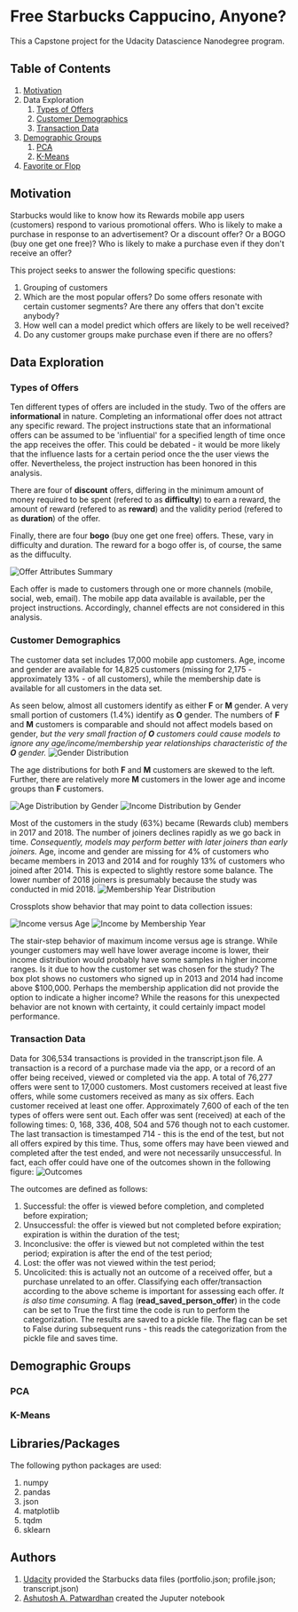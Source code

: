 # Free Starbucks Cappucino, Anyone? #
This a Capstone project for the Udacity Datascience Nanodegree program.

## Table of Contents ##
1. [Motivation](#motivation)
2. Data Exploration
    1. [Types of Offers](#types_of_offers)
    2. [Customer Demographics](#customer_demographics)
    3. [Transaction Data](#transaction_data)
3. [Demographic Groups](#demographic_groups)
    1. [PCA](#pca)
    2. [K-Means](#k_means)
4. [Favorite or Flop](#favorite_or_flop)

## Motivation<a name="motivation"></a> ##
Starbucks would like to know how its Rewards mobile app users (customers) respond to various promotional offers. Who is likely to make a purchase in response to an advertisement? Or a discount offer? Or a BOGO (buy one get one free)? Who is likely to make a purchase even if they don't receive an offer? 

This project seeks to answer the following specific questions:
1. Grouping of customers
2. Which are the most popular offers? Do some offers resonate with certain customer segments? Are there any offers that don't excite anybody? 
3. How well can a model predict which offers are likely to be well received?
4. Do any customer groups make purchase even if there are no offers?

## Data Exploration ##

### Types of Offers<a name="types_of_offers"></a> ###
Ten different types of offers are included in the study. Two of the offers are **informational** in nature. Completing an informational offer does not attract any specific reward. The project instructions state that an informational offers can be assumed to be 'influential' for a specified length of time once the app receives the offer. This could be debated - it would be more likely that the influence lasts for a certain period once the the user views the offer. Nevertheless, the project instruction has been honored in this analysis.

There are four of **discount** offers, differing in the minimum amount of money required to be spent (refered to as **difficulty**) to earn a reward, the amount of reward (refered to as **reward**) and the validity period (refered to as **duration**) of the offer.

Finally, there are four **bogo** (buy one get one free) offers. These, vary in difficulty and duration. The reward for a bogo offer is, of course, the same as the diffuculty.

![Offer Attributes Summary](images/offer_summary.png)

Each offer is made to customers through one or more channels (mobile, social, web, email). The mobile app data available is available, per the project instructions. Accordingly, channel effects are not considered in this analysis.

### Customer Demographics <a name="customer_demographics"></a> ###
The customer data set includes 17,000 mobile app customers. Age, income and gender are available for 14,825 customers (missing for 2,175 - approximately 13% - of all customers), while the membership date is available for all customers in the data set.

As seen below, almost all customers identify as either **F** or **M** gender. A very small portion of customers (1.4%) identify as **O** gender. The numbers of **F** and **M** customers is comparable and should not affect models based on gender, *but the very small fraction of **O** customers could cause models to ignore any age/income/membership year relationships characteristic of the **O** gender.*
![Gender Distribution](images/gender_distribution.png)

The age distributions for both **F** and **M** customers are skewed to the left. Further, there are relatively more **M** customers in the lower age and income groups than **F** customers.

![Age Distribution by Gender](images/age_gender_boxplot.png)
![Income Distribution by Gender](images/income_gender_boxplot.png)

Most of the customers in the study (63%) became (Rewards club) members in 2017 and 2018. The number of joiners declines rapidly as we go back in time. *Consequently, models may perform better with later joiners than early joiners.* Age, income and gender are missing for 4% of customers who became members in 2013 and 2014 and for roughly 13% of customers who joined after 2014. This is expected to slightly restore some balance. The lower number of 2018 joiners is presumably because the study was conducted in mid 2018.
![Membership Year Distribution](images/membership_year_distribution.png)

Crossplots show behavior that may point to data collection issues:

![Income versus Age](images/income_versus_age_scatter.png)
![Income by Membership Year](images/income_by_year_boxplot.png)

The stair-step behavior of maximum income versus age is strange. While younger customers may well have lower average income is lower, their income distribution would probably have some samples in higher income ranges. Is it due to how the customer set was chosen for the study? The box plot shows no customers who signed up in 2013 and 2014 had income above $100,000. Perhaps the membership application did not provide the option to indicate a higher income? While the reasons for this unexpected behavior are not known with certainty, it could certainly impact model performance.

### Transaction Data <a name="transaction_data"></a> ###
Data for 306,534 transactions is provided in the transcript.json file. A transaction is a record of a purchase made via the app, or a record of an offer being received, viewed or completed via the app. A total of 76,277 offers were sent to 17,000 customers. Most customers received at least five offers, while some customers received as many as six offers. Each customer received at least one offer. Approximately 7,600 of each of the ten types of offers were sent out. Each offer was sent (received) at each of the following times: 0, 168, 336, 408, 504 and 576 though not to each customer. The last transaction is timestamped 714 - this is the end of the test, but not all offers expired by this time. Thus, some offers may have been viewed and completed after the test ended, and were not necessarily unsuccessful. In fact, each offer could have one of the outcomes shown in the following figure:
![Outcomes](images/outcome_tree.png)

The outcomes are defined as follows:
1. Successful: the offer is viewed before completion, and completed before expiration;
2. Unsuccessful: the offer is viewed but not completed before expiration; expiration is within the duration of the test;
3. Inconclusive: the offer is viewed but not completed within the test period; expiration is after the end of the test period;
4. Lost: the offer was not viewed within the test period;
5. Uncolicited: this is actually not an outcome of a received offer, but a purchase unrelated to an offer.
Classifying each offer/transaction according to the above scheme is important for assessing each offer. *It is also time consuming.* A flag (**read_saved_person_offer**) in the code can be set to True the first time the code is run to perform the categorization. The results are saved to a pickle file. The flag can be set to False during subsequent runs - this reads the categorization from the pickle file and saves time.

## Demographic Groups<a name="demographic_groups"></a> ##

### PCA <a name="pca"></a> ###


### K-Means <a name="k_means"></a> ###



## Libraries/Packages<a name="libraries_packages"></a> ##
The following python packages are used:
1. numpy
2. pandas
3. json
4. matplotlib
5. tqdm
6. sklearn

## Authors<a name="authors"></a> ##
1. [Udacity](http://www.udacity.com) provided the Starbucks data files (portfolio.json; profile.json; transcript.json)
2. [Ashutosh A. Patwardhan](https://github.com/a1pat) created the Juputer notebook

